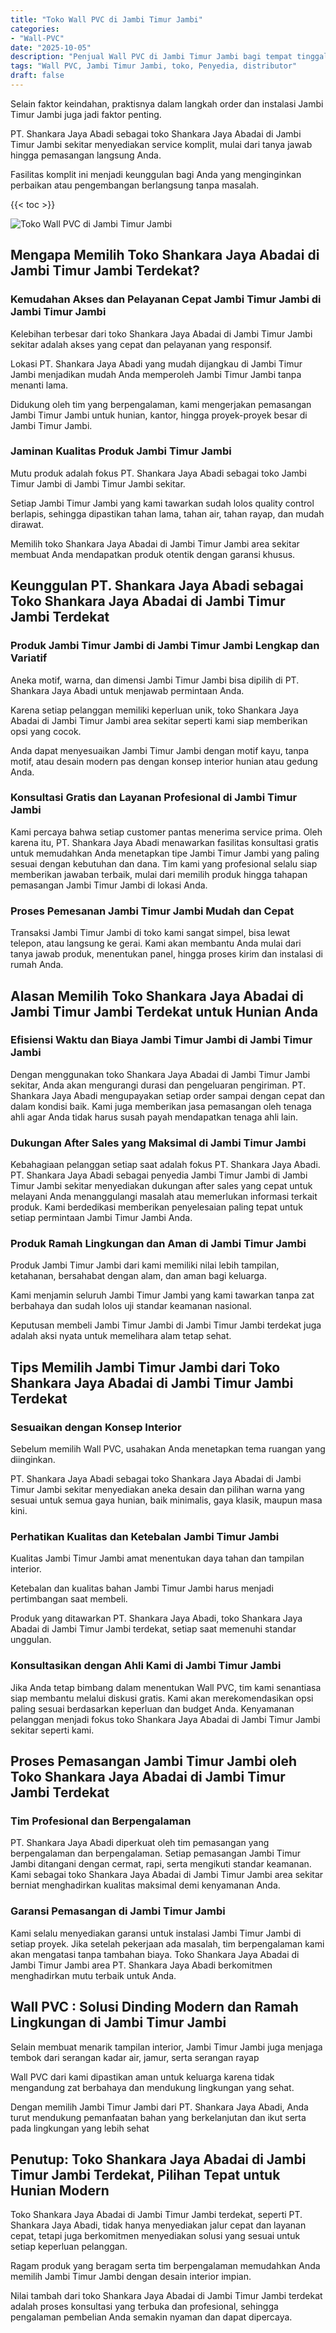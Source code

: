 ```yaml
---
title: "Toko Wall PVC di Jambi Timur Jambi"
categories: 
- "Wall-PVC"
date: "2025-10-05"
description: "Penjual Wall PVC di Jambi Timur Jambi bagi tempat tinggal, office, dan ritel. Material unggulan, variasi motif, variasi warna modern, beserta servis pemasangan oleh tim profesional dan jaminan resmi!|Layanan penjualan Wall PVC di Jambi Timur Jambi untuk kebutuhan tempat tinggal, kantor, maupun ritel, dengan produk berkualitas dan instalasi oleh tenaga ahli berpengalaman dan kepastian resmi.|Alternatif Wall PVC di Jambi Timur Jambi yang terpercaya untuk tempat tinggal, office, dan ritel, dengan material berkualitas dan instalasi oleh teknisi berpengalaman dan kepastian resmi.|Distribusi Wall PVC di Jambi Timur Jambi untuk tempat tinggal, office, serta gerai, beserta produk unggulan dan pemasangan ditangani oleh teknisi profesional, dilengkapi beserta jaminan resmi.}"
tags: "Wall PVC, Jambi Timur Jambi, toko, Penyedia, distributor"
draft: false
---
```


Selain faktor keindahan, praktisnya dalam langkah order dan instalasi Jambi Timur Jambi juga jadi faktor penting.

PT. Shankara Jaya Abadi sebagai toko Shankara Jaya Abadai di Jambi Timur Jambi sekitar menyediakan service komplit, mulai dari tanya jawab hingga pemasangan langsung Anda.

Fasilitas komplit ini menjadi keunggulan bagi Anda yang menginginkan perbaikan atau pengembangan berlangsung tanpa masalah.

{{< toc >}}

![Toko Wall PVC di Jambi Timur Jambi](/images/Wall-PVC/Toko-Wall-PVC-di-Jambi-Timur-Jambi.png)


## Mengapa Memilih Toko Shankara Jaya Abadai di Jambi Timur Jambi Terdekat?

### Kemudahan Akses dan Pelayanan Cepat Jambi Timur Jambi di Jambi Timur Jambi

Kelebihan terbesar dari toko Shankara Jaya Abadai di Jambi Timur Jambi sekitar adalah akses yang cepat dan pelayanan yang responsif.

Lokasi PT. Shankara Jaya Abadi yang mudah dijangkau di Jambi Timur Jambi menjadikan mudah Anda memperoleh Jambi Timur Jambi tanpa menanti lama.

Didukung oleh tim yang berpengalaman, kami mengerjakan pemasangan Jambi Timur Jambi untuk hunian, kantor, hingga proyek-proyek besar di Jambi Timur Jambi.

### Jaminan Kualitas Produk Jambi Timur Jambi

Mutu produk adalah fokus PT. Shankara Jaya Abadi sebagai toko Jambi Timur Jambi di Jambi Timur Jambi sekitar.

Setiap Jambi Timur Jambi yang kami tawarkan sudah lolos quality control berlapis, sehingga dipastikan tahan lama, tahan air, tahan rayap, dan mudah dirawat.

Memilih toko Shankara Jaya Abadai di Jambi Timur Jambi area sekitar membuat Anda mendapatkan produk otentik dengan garansi khusus.

## Keunggulan PT. Shankara Jaya Abadi sebagai Toko Shankara Jaya Abadai di Jambi Timur Jambi Terdekat

### Produk Jambi Timur Jambi di Jambi Timur Jambi Lengkap dan Variatif

Aneka motif, warna, dan dimensi Jambi Timur Jambi bisa dipilih di PT. Shankara Jaya Abadi untuk menjawab permintaan Anda.

Karena setiap pelanggan memiliki keperluan unik, toko Shankara Jaya Abadai di Jambi Timur Jambi area sekitar seperti kami siap memberikan opsi yang cocok.

Anda dapat menyesuaikan Jambi Timur Jambi dengan motif kayu, tanpa motif, atau desain modern pas dengan konsep interior hunian atau gedung Anda.

### Konsultasi Gratis dan Layanan Profesional di Jambi Timur Jambi

Kami percaya bahwa setiap customer pantas menerima service prima. Oleh karena itu, PT. Shankara Jaya Abadi menawarkan fasilitas konsultasi gratis untuk memudahkan Anda menetapkan tipe Jambi Timur Jambi yang paling sesuai dengan kebutuhan dan dana. Tim kami yang profesional selalu siap memberikan jawaban terbaik, mulai dari memilih produk hingga tahapan pemasangan Jambi Timur Jambi di lokasi Anda.

### Proses Pemesanan Jambi Timur Jambi Mudah dan Cepat

Transaksi Jambi Timur Jambi di toko kami sangat simpel, bisa lewat telepon, atau langsung ke gerai. Kami akan membantu Anda mulai dari tanya jawab produk, menentukan panel, hingga proses kirim dan instalasi di rumah Anda.

## Alasan Memilih Toko Shankara Jaya Abadai di Jambi Timur Jambi Terdekat untuk Hunian Anda

### Efisiensi Waktu dan Biaya Jambi Timur Jambi di Jambi Timur Jambi

Dengan menggunakan toko Shankara Jaya Abadai di Jambi Timur Jambi sekitar, Anda akan mengurangi durasi dan pengeluaran pengiriman. PT. Shankara Jaya Abadi mengupayakan setiap order sampai dengan cepat dan dalam kondisi baik. Kami juga memberikan jasa pemasangan oleh tenaga ahli agar Anda tidak harus susah payah mendapatkan tenaga ahli lain.

### Dukungan After Sales yang Maksimal di Jambi Timur Jambi

Kebahagiaan pelanggan setiap saat adalah fokus PT. Shankara Jaya Abadi. PT. Shankara Jaya Abadi sebagai penyedia Jambi Timur Jambi di Jambi Timur Jambi sekitar menyediakan dukungan after sales yang cepat untuk melayani Anda menanggulangi masalah atau memerlukan informasi terkait produk. Kami berdedikasi memberikan penyelesaian paling tepat untuk setiap permintaan Jambi Timur Jambi Anda.

### Produk Ramah Lingkungan dan Aman di Jambi Timur Jambi

Produk Jambi Timur Jambi dari kami memiliki nilai lebih tampilan, ketahanan, bersahabat dengan alam, dan aman bagi keluarga.

Kami menjamin seluruh Jambi Timur Jambi yang kami tawarkan tanpa zat berbahaya dan sudah lolos uji standar keamanan nasional.

Keputusan membeli Jambi Timur Jambi di Jambi Timur Jambi terdekat juga adalah aksi nyata untuk memelihara alam tetap sehat.

## Tips Memilih Jambi Timur Jambi dari Toko Shankara Jaya Abadai di Jambi Timur Jambi Terdekat

### Sesuaikan dengan Konsep Interior 

Sebelum memilih Wall PVC, usahakan Anda menetapkan tema ruangan yang diinginkan.

PT. Shankara Jaya Abadi sebagai toko Shankara Jaya Abadai di Jambi Timur Jambi sekitar menyediakan aneka desain dan pilihan warna yang sesuai untuk semua gaya hunian, baik minimalis, gaya klasik, maupun masa kini.

### Perhatikan Kualitas dan Ketebalan Jambi Timur Jambi

Kualitas Jambi Timur Jambi amat menentukan daya tahan dan tampilan interior.

Ketebalan dan kualitas bahan Jambi Timur Jambi harus menjadi pertimbangan saat membeli.

Produk yang ditawarkan PT. Shankara Jaya Abadi, toko Shankara Jaya Abadai di Jambi Timur Jambi terdekat, setiap saat memenuhi standar unggulan.

### Konsultasikan dengan Ahli Kami di Jambi Timur Jambi

Jika Anda tetap bimbang dalam menentukan Wall PVC, tim kami senantiasa siap membantu melalui diskusi gratis. Kami akan merekomendasikan opsi paling sesuai berdasarkan keperluan dan budget Anda. Kenyamanan pelanggan menjadi fokus toko Shankara Jaya Abadai di Jambi Timur Jambi sekitar seperti kami.

## Proses Pemasangan Jambi Timur Jambi oleh Toko Shankara Jaya Abadai di Jambi Timur Jambi Terdekat

### Tim Profesional dan Berpengalaman

PT. Shankara Jaya Abadi diperkuat oleh tim pemasangan yang berpengalaman dan berpengalaman. Setiap pemasangan Jambi Timur Jambi ditangani dengan cermat, rapi, serta mengikuti standar keamanan. Kami sebagai toko Shankara Jaya Abadai di Jambi Timur Jambi area sekitar berniat menghadirkan kualitas maksimal demi kenyamanan Anda.

### Garansi Pemasangan di Jambi Timur Jambi

Kami selalu menyediakan garansi untuk instalasi Jambi Timur Jambi di setiap proyek. Jika setelah pekerjaan ada masalah, tim berpengalaman kami akan mengatasi tanpa tambahan biaya. Toko Shankara Jaya Abadai di Jambi Timur Jambi area PT. Shankara Jaya Abadi berkomitmen menghadirkan mutu terbaik untuk Anda.

##  Wall PVC : Solusi Dinding Modern dan Ramah Lingkungan di Jambi Timur Jambi

Selain membuat menarik tampilan interior, Jambi Timur Jambi juga menjaga tembok dari serangan kadar air, jamur, serta serangan rayap

 Wall PVC  dari kami dipastikan aman untuk keluarga karena tidak mengandung zat berbahaya dan mendukung lingkungan yang sehat.

Dengan memilih Jambi Timur Jambi dari PT. Shankara Jaya Abadi, Anda turut mendukung pemanfaatan bahan yang berkelanjutan dan ikut serta pada lingkungan yang lebih sehat

## Penutup: Toko Shankara Jaya Abadai di Jambi Timur Jambi Terdekat, Pilihan Tepat untuk Hunian Modern

Toko Shankara Jaya Abadai di Jambi Timur Jambi terdekat, seperti PT. Shankara Jaya Abadi, tidak hanya menyediakan jalur cepat dan layanan cepat, tetapi juga berkomitmen menyediakan solusi yang sesuai untuk setiap keperluan pelanggan.

Ragam produk yang beragam serta tim berpengalaman memudahkan Anda memilih Jambi Timur Jambi dengan desain interior impian.

Nilai tambah dari toko Shankara Jaya Abadai di Jambi Timur Jambi terdekat adalah proses konsultasi yang terbuka dan profesional, sehingga pengalaman pembelian Anda semakin nyaman dan dapat dipercaya.